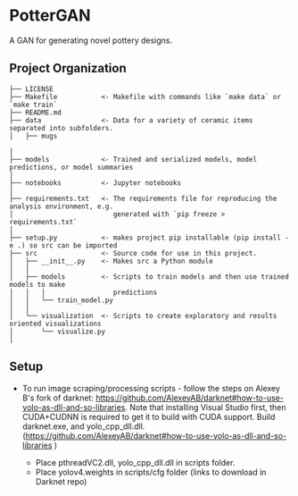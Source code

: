 PotterGAN
==============================

A GAN for generating novel pottery designs.

Project Organization
------------

    ├── LICENSE
    ├── Makefile           <- Makefile with commands like `make data` or `make train`
    ├── README.md          
    ├── data               <- Data for a variety of ceramic items separated into subfolders. 
    │   ├── mugs            

    │
    ├── models             <- Trained and serialized models, model predictions, or model summaries
    │
    ├── notebooks          <- Jupyter notebooks
    │
    ├── requirements.txt   <- The requirements file for reproducing the analysis environment, e.g.
    │                         generated with `pip freeze > requirements.txt`
    │
    ├── setup.py           <- makes project pip installable (pip install -e .) so src can be imported
    ├── src                <- Source code for use in this project.
    │   ├── __init__.py    <- Makes src a Python module
    │   │
    │   ├── models         <- Scripts to train models and then use trained models to make
    │   │   │                 predictions
    │   │   └── train_model.py
    │   │
    │   └── visualization  <- Scripts to create exploratory and results oriented visualizations
    │       └── visualize.py
    │


## Setup 

* To run image scraping/processing scripts - follow the steps on Alexey B's fork of darknet: https://github.com/AlexeyAB/darknet#how-to-use-yolo-as-dll-and-so-libraries. 
Note that installing Visual Studio first, then CUDA+CUDNN is required to get it to build with CUDA support. Build darknet.exe, and yolo_cpp_dll.dll. 
(https://github.com/AlexeyAB/darknet#how-to-use-yolo-as-dll-and-so-libraries )

    + Place pthreadVC2.dll, yolo_cpp_dll.dll in scripts folder.
    + Place yolov4.weights in scripts/cfg folder (links to download in Darknet repo)

